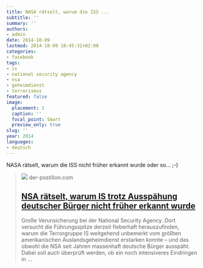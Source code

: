 ```yaml
---
title: NASA rätselt, warum die ISS ...
subtitle: ''
summary: ''
authors:
- admin
date: 2014-10-09
lastmod: 2014-10-09 18:45:31+02:00
categories:
- facebook
tags:
- is
- national security agency
- nsa
- geheimdienst
- terrorismus
featured: false
image:
  placement: 1
  caption: ''
  focal_point: Smart
  preview_only: true
slug: ''
year: 2014
languages:
- deutsch
---
```


NASA rätselt, warum die ISS nicht früher erkannt wurde oder so... ;-)
> [![](https://4.bp.blogspot.com/-0eCkferbmS0/VDUcxq_Qz4I/AAAAAAAAb5M/q6U0IQbKXnw/w1600/shutterstock_72385465.jpg)](http://www.der-postillon.com/2014/10/nsa-ratselt-warum-is-trotz-ausspahung.html)
> der-postillon.com
> ## [NSA rätselt, warum IS trotz Ausspähung deutscher Bürger nicht früher erkannt wurde](http://www.der-postillon.com/2014/10/nsa-ratselt-warum-is-trotz-ausspahung.html)
>
>Große Verunsicherung bei der National Security Agency. Dort versucht die Führungsspitze derzeit fieberhaft herauszufinden, warum die Terrorgruppe IS weitgehend unbemerkt vom größten amerikanischen Auslandsgeheimdienst erstarken konnte – und das obwohl die NSA seit Jahren massenhaft deutsche Bürger ausspäht. Dabei soll auch überprüft werden, ob ein noch intensiveres Eindringen in ...